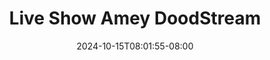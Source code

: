 --- 
title: "Live Show Amey  DoodStream"
description: "nonton   Live Show Amey  DoodStream simontok full terbaru"
date: 2024-10-15T08:01:55-08:00
file_code: "oc80ntzbyztm"
draft: false
cover: "me1tulf8o1rdgy3c.jpg"
tags: ["Live", "Show", "Amey", "DoodStream", "bokep-indo", "bokep-viral", "bokep-ig"]
length: 250
fld_id: "1483135"
foldername: "Amey"
categories: ["Amey"]
views: 0
---